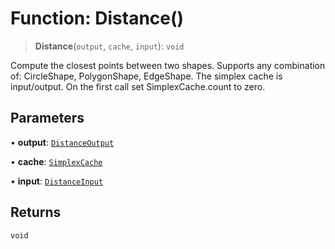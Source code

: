 # Function: Distance()

> **Distance**(`output`, `cache`, `input`): `void`

Compute the closest points between two shapes. Supports any combination of:
CircleShape, PolygonShape, EdgeShape. The simplex cache is input/output. On
the first call set SimplexCache.count to zero.

## Parameters

• **output**: [`DistanceOutput`](/api/classes/DistanceOutput)

• **cache**: [`SimplexCache`](/api/classes/SimplexCache)

• **input**: [`DistanceInput`](/api/classes/DistanceInput)

## Returns

`void`
